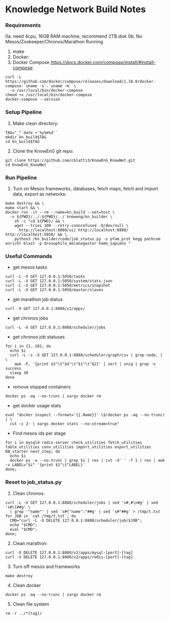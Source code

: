 # Knowledge Network Build Notes

### Requirements

0a. need 4cpu, 16GB RAM machine, recommend 2TB disk
0b. No Mesos/Zookeeper/Chronos/Marathon Running
1. make
2. Docker:
3. Docker Compose <https://docs.docker.com/compose/install/#install-compose>:

```
curl -L https://github.com/docker/compose/releases/download/1.18.0/docker-compose-`uname -s`-`uname -m` \
  -o /usr/local/bin/docker-compose
chmod +x /usr/local/bin/docker-compose
docker-compose --version
```



### Setup Pipeline

1. Make clean directory:

```
TAG="_"`date +'%y%m%d'`
mkdir kn_build$TAG
cd kn_build$TAG
```

2. Clone the KnowEnG git repo:

```
git clone https://github.com/cblatti3/KnowEnG_KnowNet.git
cd KnowEnG_KnowNet
```

### Run Pipeline

1. Turn on Mesos frameworks, databases, fetch maps, fetch and import data, export as networks:

```
make destroy && \
make start && \
docker run -it --rm --name=kn_build --net=host \
  -v ${PWD}/../:${PWD}/../ knoweng/kn_builder \
    sh -c "cd ${PWD}/ && \
    wget --tries 100 --retry-connrefused -O/dev/null \
      http://localhost:8080/ui/ http://localhost:8888/ http://localhost:5050/ && \
    python3 /kn_builder/code/job_status.py -s pfam_prot kegg pathcom enrichr blast -p drosophila_melanogaster homo_sapiens "
```


### Useful Commands

- get mesos tasks

```
curl -L -X GET 127.0.0.1:5050/tasks
curl -L -X GET 127.0.0.1:5050/system/stats.json
curl -L -X GET 127.0.0.1:5050/metrics/snapshot
curl -L -X GET 127.0.0.1:5050/master/slaves
```

- get marathon job status

```
curl -X GET 127.0.0.1:8080/v2/apps/
```

- get chronos jobs

```
curl -L -X GET 127.0.0.1:8888/scheduler/jobs
```

- get chronos job statuses

```
for i in {1..10}; do
  echo $i
  curl -L -s -X GET 127.0.0.1:8888/scheduler/graph/csv | grep node, | \
    awk -F, '{print $3"\t"$4"\t"$1"\t"$2}' | sort | uniq | grep -v success
  sleep 30
done
```

- remove stopped containers

```
docker ps -aq --no-trunc | xargs docker rm
```

- get docker usage stats

```
eval "docker inspect --format='{{.Name}}' \$(docker ps -aq --no-trunc) | \
  cut -c 2- | xargs docker stats --no-stream=true"
```

- Find mesos ids per stage

```
for i in mysqld redis-server check_utilities fetch_utilities table_utilities conv_utilities import_utilities export_utilities KN_starter next_step; do
  echo $i
  docker ps -a --no-trunc | grep $i | rev | cut -d' ' -f 1 | rev | awk -v LABEL="$i" '{print $1"\t"LABEL}'
done;
```


### Reset to job_status.py

1. Clean chronos:

```
curl -L -X GET 127.0.0.1:8888/scheduler/jobs | sed 's#,#\n#g' | sed 's#\[##g' \
  | grep '"name"' | sed 's#{"name":"##g' | sed 's#"##g' > /tmp/t.txt
for JOB in `cat /tmp/t.txt`; do
  CMD="curl -L -X DELETE 127.0.0.1:8888/scheduler/job/$JOB";
  echo "$CMD";
  eval "$CMD";
done;
```

2. Clean marathon:

```
curl -X DELETE 127.0.0.1:8080/v2/apps/mysql-[port]-[tag]
curl -X DELETE 127.0.0.1:8080/v2/apps/redis-[port]-[tag]
```

3. Turn off mesos and frameworks

```
make destroy
```

4. Clean docker

```
docker ps -aq --no-trunc | xargs docker rm
```

5. Clean file system

```
rm -r ../*[tag]/
```



